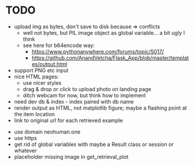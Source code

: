 # TODO

+ upload img as bytes, don't save to disk because => conflicts
  + well not bytes, but PIL image object as global variable... a bit ugly I think
  + see here for b64encode way: 
    + https://www.pythonanywhere.com/forums/topic/5017/
    + https://github.com/AnandVetcha/Flask_App/blob/master/templates/output.html
+ support PNG etc input
+ nice HTML pages:
  + use nicer styles
  + drag & drop or click to upload photo on landing page
  + ditch webcam for now, but think how to implement
+ need dev db & index - index paired with db name
+ render output as HTML, not matplotlib figure; maybe a flashing point at the item location
+ link to original url for each retrieved example
- use domain neohuman.one
- use https
- get rid of global variables with maybe a Result class or session or whatever
- placeholder missing image in get_retrieval_plot